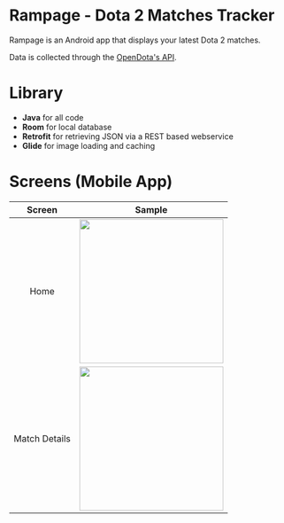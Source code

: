 # Rampage - Dota 2 Matches Tracker
Rampage is an Android app that displays your latest Dota 2 matches.

Data is collected through the [OpenDota's API](https://docs.opendota.com).

# Library
* **Java** for all code
* **Room** for local database
* **Retrofit** for retrieving JSON via a REST based webservice
* **Glide** for image loading and caching

# Screens (Mobile App)
| **Screen**            | **Sample**                                                                                                                    |
| :-------------------: | :-----------------------------------------------------------------------------------------------------------------------------:|
| Home                  | <img src="https://user-images.githubusercontent.com/42314281/109410014-3a1cef80-79d2-11eb-972d-d115a9693cfd.png" width="260"/> |
| Match Details         | <img src="https://user-images.githubusercontent.com/42314281/109410016-3be6b300-79d2-11eb-9809-64f4ef9ab887.png" width="260"/> |
